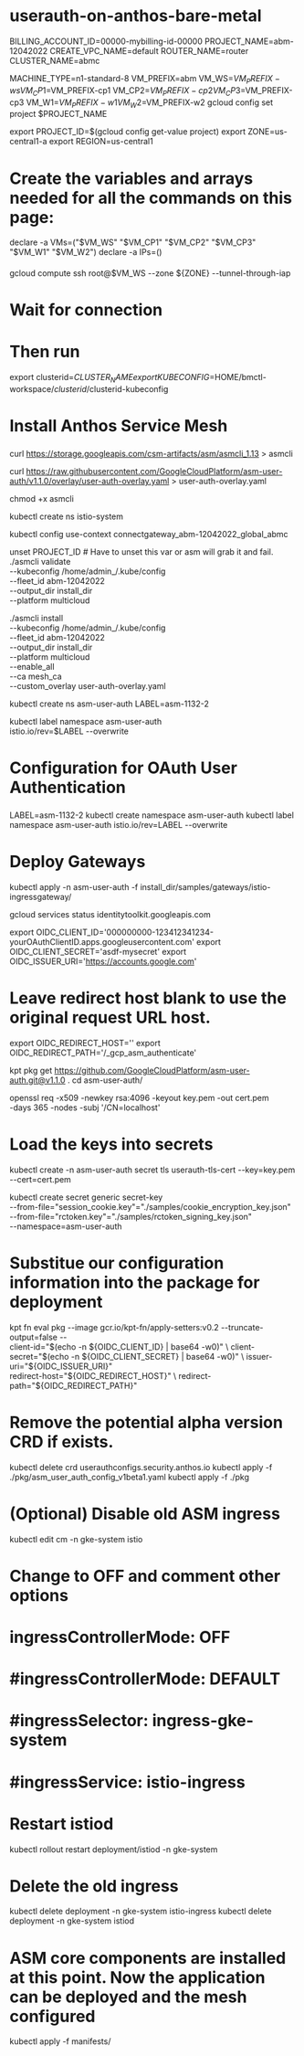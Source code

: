 # userauth-on-anthos-bare-metal

BILLING_ACCOUNT_ID=00000-mybilling-id-00000
PROJECT_NAME=abm-12042022
CREATE_VPC_NAME=default
ROUTER_NAME=router
CLUSTER_NAME=abmc

MACHINE_TYPE=n1-standard-8
VM_PREFIX=abm
VM_WS=$VM_PREFIX-ws
VM_CP1=$VM_PREFIX-cp1
VM_CP2=$VM_PREFIX-cp2
VM_CP3=$VM_PREFIX-cp3
VM_W1=$VM_PREFIX-w1
VM_W2=$VM_PREFIX-w2
gcloud config set project $PROJECT_NAME



export PROJECT_ID=$(gcloud config get-value project)
export ZONE=us-central1-a
export REGION=us-central1

# Create the variables and arrays needed for all the commands on this page:
declare -a VMs=("$VM_WS" "$VM_CP1" "$VM_CP2" "$VM_CP3" "$VM_W1" "$VM_W2")
declare -a IPs=()


####
gcloud compute ssh root@$VM_WS --zone ${ZONE} --tunnel-through-iap
# Wait for connection
# Then run
export clusterid=$CLUSTER_NAME
export KUBECONFIG=$HOME/bmctl-workspace/$clusterid/$clusterid-kubeconfig
####


###
# Install Anthos Service Mesh
###
curl https://storage.googleapis.com/csm-artifacts/asm/asmcli_1.13 > asmcli

curl https://raw.githubusercontent.com/GoogleCloudPlatform/asm-user-auth/v1.1.0/overlay/user-auth-overlay.yaml > user-auth-overlay.yaml

chmod +x asmcli

kubectl create ns istio-system

kubectl config use-context connectgateway_abm-12042022_global_abmc

unset PROJECT_ID # Have to unset this var or asm will grab it and fail.
./asmcli validate \
  --kubeconfig /home/admin_/.kube/config \
  --fleet_id abm-12042022 \
  --output_dir install_dir \
  --platform multicloud


./asmcli install \
  --kubeconfig /home/admin_/.kube/config \
  --fleet_id abm-12042022 \
  --output_dir install_dir \
  --platform multicloud \
  --enable_all \
  --ca mesh_ca \
  --custom_overlay user-auth-overlay.yaml


kubectl create ns asm-user-auth
LABEL=asm-1132-2

kubectl label namespace asm-user-auth \
  istio.io/rev=$LABEL --overwrite



###
# Configuration for OAuth User Authentication
###
LABEL=asm-1132-2
kubectl create namespace asm-user-auth
kubectl label namespace asm-user-auth istio.io/rev=LABEL --overwrite

# Deploy Gateways
kubectl apply -n asm-user-auth -f install_dir/samples/gateways/istio-ingressgateway/

gcloud services status identitytoolkit.googleapis.com

export OIDC_CLIENT_ID='000000000-123412341234-yourOAuthClientID.apps.googleusercontent.com'
export OIDC_CLIENT_SECRET='asdf-mysecret'
export OIDC_ISSUER_URI='https://accounts.google.com'
# Leave redirect host blank to use the original request URL host.
export OIDC_REDIRECT_HOST=''
export OIDC_REDIRECT_PATH='/_gcp_asm_authenticate'

kpt pkg get https://github.com/GoogleCloudPlatform/asm-user-auth.git@v1.1.0 .
cd asm-user-auth/


openssl req -x509 -newkey rsa:4096 -keyout key.pem -out cert.pem \
 -days 365 -nodes -subj '/CN=localhost'

# Load the keys into secrets
 kubectl create -n asm-user-auth secret tls userauth-tls-cert --key=key.pem \
--cert=cert.pem

kubectl create secret generic secret-key  \
    --from-file="session_cookie.key"="./samples/cookie_encryption_key.json" \
    --from-file="rctoken.key"="./samples/rctoken_signing_key.json"  \
    --namespace=asm-user-auth

# Substitue our configuration information into the package for deployment
kpt fn eval pkg --image gcr.io/kpt-fn/apply-setters:v0.2 --truncate-output=false -- \
  client-id="$(echo -n ${OIDC_CLIENT_ID} | base64 -w0)" \
  client-secret="$(echo -n ${OIDC_CLIENT_SECRET} | base64 -w0)" \
  issuer-uri="${OIDC_ISSUER_URI}" \
  redirect-host="${OIDC_REDIRECT_HOST}" \
  redirect-path="${OIDC_REDIRECT_PATH}"

# Remove the potential alpha version CRD if exists.
kubectl delete crd userauthconfigs.security.anthos.io
kubectl apply -f ./pkg/asm_user_auth_config_v1beta1.yaml
kubectl apply -f ./pkg

# (Optional) Disable old ASM ingress
kubectl edit cm -n gke-system istio

# Change to OFF and comment other options
# ingressControllerMode: OFF
# #ingressControllerMode: DEFAULT
# #ingressSelector: ingress-gke-system
# #ingressService: istio-ingress

# Restart istiod
kubectl rollout restart deployment/istiod -n gke-system

# Delete the old ingress
kubectl delete deployment -n gke-system istio-ingress
kubectl delete deployment -n gke-system istiod

# ASM core components are installed at this point. Now the application can be deployed and the mesh configured
kubectl apply -f manifests/
